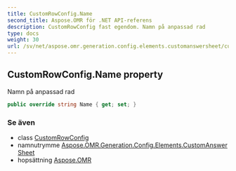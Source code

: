 ```yaml
---
title: CustomRowConfig.Name
second_title: Aspose.OMR för .NET API-referens
description: CustomRowConfig fast egendom. Namn på anpassad rad
type: docs
weight: 30
url: /sv/net/aspose.omr.generation.config.elements.customanswersheet/customrowconfig/name/
---
```

## CustomRowConfig.Name property

Namn på anpassad rad

```csharp
public override string Name { get; set; }
```

### Se även

* class [CustomRowConfig](../)
* namnutrymme [Aspose.OMR.Generation.Config.Elements.CustomAnswerSheet](../../customrowconfig/)
* hopsättning [Aspose.OMR](../../../)


